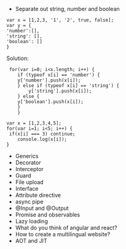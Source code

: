 * Separate out string, number and boolean
```
var x = [1,2,3, '1', '2', true, false];
var y = {
'number':[],
'string': [],
'boolean': [] 
}
```
Solution: 
```
 for(var i=0; i<x.length; i++) {
	if (typeof x[i] == 'number') {
	y['number'].push(x[i]);
	} else if (typeof x[i] == 'string') {
		y['string'].push(x[i]);
	} else {
	y['boolean'].push(x[i]);
	}
	}
```
```
var x = [1,2,3,4,5];
for(var i=1; i<5; i++) {
 if(x[i] === 3) continue;
	console.log(x[i]);
}
```

* Generics
* Decorator
* Interceptor
* Guard
* File upload
* Interface
* Attribute directive
* async pipe
* @Input and @Output
* Promise and observables
* Lazy loading
* What do you think of angular and react?
* How to create a multilingual website?
* AOT and JIT

